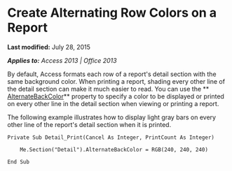 
# Create Alternating Row Colors on a Report

 **Last modified:** July 28, 2015

 _**Applies to:** Access 2013 | Office 2013_

By default, Access formats each row of a report's detail section with the same background color. When printing a report, shading every other line of the detail section can make it much easier to read. You can use the  ** [AlternateBackColor](A99C84E3-FA34-3A29-9F5A-E52032671E82.md)** property to specify a color to be displayed or printed on every other line in the detail section when viewing or printing a report.

The following example illustrates how to display light gray bars on every other line of the report's detail section when it is printed.



```
Private Sub Detail_Print(Cancel As Integer, PrintCount As Integer) 
 
    Me.Section("Detail").AlternateBackColor = RGB(240, 240, 240) 
     
End Sub
```


